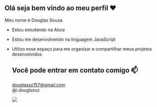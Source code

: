 ## Olá seja bem vindo ao meu perfil ❤️

Meu nome é Douglas Sousa

- Estou estudando na Alura  
- Estou me desenvolvendo na linguagem JavaScript
- Utilizo esse espaço para me organizar e compartilhar meus projetos desenvolvidos

  ## Você pode entrar em contato comigo 📫

  douglasxz157@gmail.com   
  @i.douglasxz

  ![](https://media1.tenor.com/m/-LgPfU5buQ0AAAAd/little-boy-dance-cute.gif)
